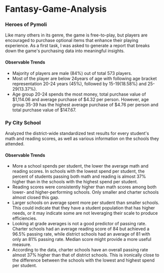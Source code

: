 # Fantasy-Game-Analysis

### Heroes of Pymoli

Like many others in its genre, the game is free-to-play, but players are encouraged to purchase optional items that enhance their playing experience. As a first task, I was asked to generate a report that breaks down the game's purchasing data into meaningful insights.

#### Observable Trends

* Majority of players are male (84%) out of total 573 players.
* Most of the player are below 24years of age with following age bracket representation 20-24 years (45%), followed by 15-19(18.58%) and 25-29(13.37%).
* Age group 20-24 spends the most money, total purchase value of $1,114.06 and average purchase of $4.32 per person. However, age group 35-39 has the highest average purchase of   $4.76 per person and total purchase value of $147.67.

### Py City School 

Analyzed the district-wide standardized test results for every student's math and reading scores, as well as various information on the schools they attended.

#### Observable Trends

* More a school spends per student, the lower the average math and reading scores. In schools with the lowest spend per student, the percent of students passing both math and reading is almost 37% higher than in the schools with the highest spend per student.
* Reading scores were consistently higher than math scores among both lower- and higher-performing schools. Only smaller and charter schools almost closed this gap.
* Larger schools on average spent more per student than smaller schools. This could indicate that they have a student population that has higher needs, or it may indicate some are not leveraging their scale to produce efficiencies.
* Looking at grade averages is not a good predictor of passing rate. Charter schools had an average reading score of 84 but achieved a 96.5% passing rate, while district schools had an average of 81 with only an 81% passing rate. Median score might provide a more useful measure.
* According to the data, charter schools have an overall passing rate almost 37% higher than that of district schools. This is ironically close to the difference between the schools with the lowest and highest spend per student.

